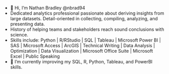 - 👋 Hi, I’m Nathan Bradley @nbrad94
- Dedicated analytics professional passionate about deriving insights from large datasets. Detail-oriented in collecting, compiling, analyzing, and presenting data.
- History of helping teams and stakeholders reach sound conclusions with science.
- Skills include: Python | R/RStudio | SQL | Tableau | Microsoft Power BI | SAS | Microsoft Access | ArcGIS | Technical Writing | Data Analysis | Optimization | Data Visualization | Microsoft Office Suite | Microsoft Excel | Public Speaking
- 🌱 I’m currently improving my SQL, R, Python, Tableau, and PowerBI skills.


<!---
nbrad94/nbrad94 is a ✨ special ✨ repository because its `README.md` (this file) appears on your GitHub profile.
You can click the Preview link to take a look at your changes.
--->
